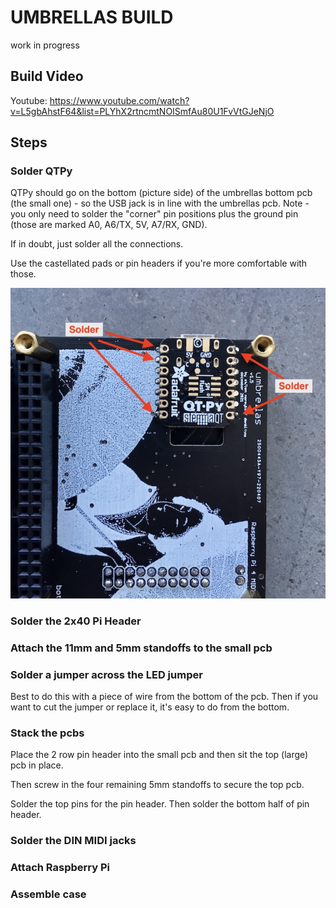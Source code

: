 # UMBRELLAS BUILD

work in progress

## Build Video
Youtube: https://www.youtube.com/watch?v=L5gbAhstF64&list=PLYhX2rtncmtNOISmfAu80U1FvVtGJeNjO

## Steps

### Solder QTPy

QTPy should go on the bottom (picture side) of the umbrellas bottom pcb (the small one) - so the USB jack is in line with the umbrellas pcb. Note - you only need to solder the "corner" pin positions plus the ground pin (those are marked A0, A6/TX, 5V, A7/RX, GND).   

If in doubt, just solder all the connections.  

Use the castellated pads or pin headers if you're more comfortable with those.  

![<#QTPy position#>](<images/IMG_6183.jpg > "<#QTPy position#>")



### Solder the 2x40 Pi Header

### Attach the 11mm and 5mm standoffs to the small pcb

### Solder a jumper across the LED jumper

Best to do this with a piece of wire from the bottom of the pcb. Then if you want to cut the jumper or replace it, it's easy to do from the bottom.

### Stack the pcbs

Place the 2 row pin header into the small pcb and then sit the top (large) pcb in place.  

Then screw in the four remaining 5mm standoffs to secure the top pcb.  

Solder the top pins for the pin header. Then solder the bottom half of pin header.  

### Solder the DIN MIDI jacks

### Attach Raspberry Pi

### Assemble case